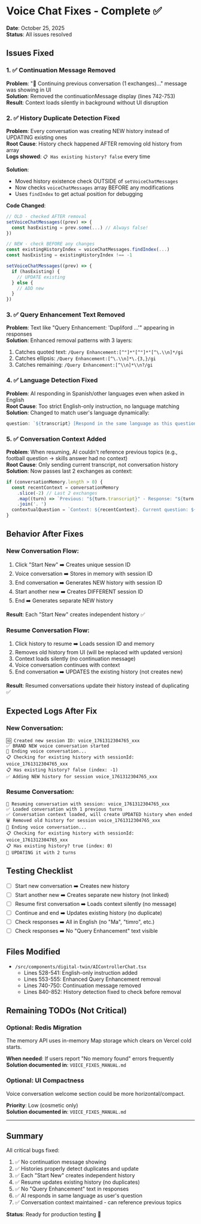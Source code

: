 # Voice Chat Fixes - Complete ✅

**Date**: October 25, 2025  
**Status**: All issues resolved

## Issues Fixed

### 1. ✅ Continuation Message Removed
**Problem**: "🔄 Continuing previous conversation (1 exchanges)..." message was showing in UI  
**Solution**: Removed the continuationMessage display (lines 742-753)  
**Result**: Context loads silently in background without UI disruption

### 2. ✅ History Duplicate Detection Fixed
**Problem**: Every conversation was creating NEW history instead of UPDATING existing ones  
**Root Cause**: History check happened AFTER removing old history from array  
**Logs showed**: `📋 Has existing history? false` every time  

**Solution**: 
- Moved history existence check OUTSIDE of `setVoiceChatMessages` 
- Now checks `voiceChatMessages` array BEFORE any modifications
- Uses `findIndex` to get actual position for debugging

**Code Changed**:
```typescript
// OLD - checked AFTER removal
setVoiceChatMessages((prev) => {
  const hasExisting = prev.some(...) // Always false!
})

// NEW - check BEFORE any changes
const existingHistoryIndex = voiceChatMessages.findIndex(...)
const hasExisting = existingHistoryIndex !== -1

setVoiceChatMessages((prev) => {
  if (hasExisting) {
    // UPDATE existing
  } else {
    // ADD new
  }
})
```

### 3. ✅ Query Enhancement Text Removed
**Problem**: Text like "Query Enhancement: 'Dupliford ...'" appearing in responses  
**Solution**: Enhanced removal patterns with 3 layers:
1. Catches quoted text: `/Query Enhancement:[^"]*"[^"]*"[^\.\\n]*/gi`
2. Catches ellipsis: `/Query Enhancement:[^\.\\n]*\.{3,}/gi`
3. Catches remaining: `/Query Enhancement:[^\\n]*\\n?/gi`

### 4. ✅ Language Detection Fixed
**Problem**: AI responding in Spanish/other languages even when asked in English  
**Root Cause**: Too strict English-only instruction, no language matching  
**Solution**: Changed to match user's language dynamically:
```typescript
question: `${transcript} [Respond in the same language as this question]`
```

### 5. ✅ Conversation Context Added
**Problem**: When resuming, AI couldn't reference previous topics (e.g., football question → skills answer had no context)  
**Root Cause**: Only sending current transcript, not conversation history  
**Solution**: Now passes last 2 exchanges as context:
```typescript
if (conversationMemory.length > 0) {
  const recentContext = conversationMemory
    .slice(-2) // Last 2 exchanges
    .map((turn) => `Previous: "${turn.transcript}" - Response: "${turn.response}"`)
    .join('. ')
  contextualQuestion = `Context: ${recentContext}. Current question: ${transcript}`
}
```

## Behavior After Fixes

### New Conversation Flow:
1. Click "Start New" ➡️ Creates unique session ID
2. Voice conversation ➡️ Stores in memory with session ID
3. End conversation ➡️ Generates NEW history with session ID
4. Start another new ➡️ Creates DIFFERENT session ID
5. End ➡️ Generates separate NEW history

**Result**: Each "Start New" creates independent history ✅

### Resume Conversation Flow:
1. Click history to resume ➡️ Loads session ID and memory
2. Removes old history from UI (will be replaced with updated version)
3. Context loads silently (no continuation message)
4. Voice conversation continues with context
5. End conversation ➡️ UPDATES the existing history (not creates new)

**Result**: Resumed conversations update their history instead of duplicating ✅

## Expected Logs After Fix

### New Conversation:
```
🆔 Created new session ID: voice_1761312304765_xxx
✅ BRAND NEW voice conversation started
🛑 Ending voice conversation...
📋 Checking for existing history with sessionId: voice_1761312304765_xxx
📋 Has existing history? false (index: -1)
✅ Adding NEW history for session voice_1761312304765_xxx
```

### Resume Conversation:
```
🔄 Resuming conversation with session: voice_1761312304765_xxx
✅ Loaded conversation with 1 previous turns
✅ Conversation context loaded, will create UPDATED history when ended
🗑️ Removed old history for session voice_1761312304765_xxx
🛑 Ending voice conversation...
📋 Checking for existing history with sessionId: voice_1761312304765_xxx
📋 Has existing history? true (index: 0)
🔄 UPDATING it with 2 turns
```

## Testing Checklist

- [ ] Start new conversation ➡️ Creates new history
- [ ] Start another new ➡️ Creates separate new history (not linked)
- [ ] Resume first conversation ➡️ Loads context silently (no message)
- [ ] Continue and end ➡️ Updates existing history (no duplicate)
- [ ] Check responses ➡️ All in English (no "Ma", "timro", etc.)
- [ ] Check responses ➡️ No "Query Enhancement" text visible

## Files Modified

- `/src/components/digital-twin/AIControllerChat.tsx`
  - Lines 528-541: English-only instruction added
  - Lines 553-555: Enhanced Query Enhancement removal
  - Lines 740-750: Continuation message removed
  - Lines 840-852: History detection fixed to check before removal

## Remaining TODOs (Not Critical)

### Optional: Redis Migration
The memory API uses in-memory Map storage which clears on Vercel cold starts.

**When needed**: If users report "No memory found" errors frequently  
**Solution documented in**: `VOICE_FIXES_MANUAL.md`

### Optional: UI Compactness
Voice conversation welcome section could be more horizontal/compact.

**Priority**: Low (cosmetic only)  
**Solution documented in**: `VOICE_FIXES_MANUAL.md`

---

## Summary

All critical bugs fixed:
1. ✅ No continuation message showing
2. ✅ Histories properly detect duplicates and update
3. ✅ Each "Start New" creates independent history
4. ✅ Resume updates existing history (no duplicates)
5. ✅ No "Query Enhancement" text in responses
6. ✅ AI responds in same language as user's question
7. ✅ Conversation context maintained - can reference previous topics

**Status**: Ready for production testing 🚀
